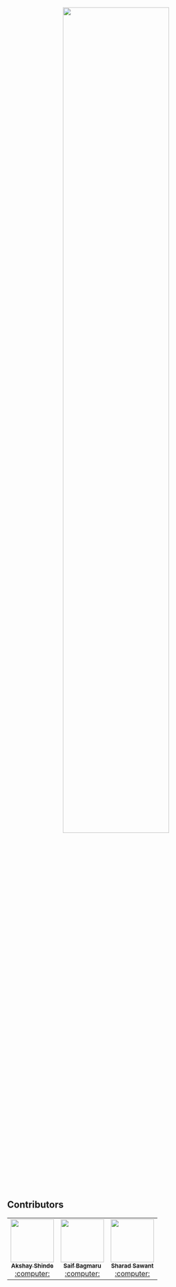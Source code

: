 <br/>
<p align="center">
    <a href="https://hacktoberfest.com/">
        <img src="https://user-images.githubusercontent.com/39916680/193060738-1facbd63-c6a3-4f84-9473-f9d7b2ee7f8c.png" width="70%">
    </a>
</p>


## Contributors

<!-- ALL-CONTRIBUTORS-LIST:START - Do not remove or modify this section -->
<!-- prettier-ignore-start -->
<!-- markdownlint-disable -->

<table>
<tr>
<td align="center"><a href="https://github.com/akkishinde1"><kbd><img src="https://avatars3.githubusercontent.com/akkishinde1?size=400" width="100px;" alt=""/></kbd><br /><sub><b>Akshay Shinde</b></sub></a><br /><a href="https://linktr.ee/gantavyamalviya" title="Code"> :computer: </a> </td>
    
<td align="center"><a href="https://github.com/saifltr"><kbd><img src="https://avatars3.githubusercontent.com/saifltr?size=400" width="100px;" alt=""/></kbd><br /><sub><b>Saif Bagmaru</b></sub></a><br /><a href="https://linktr.ee/gantavyamalviya" title="Code"> :computer: </a> </td>

<td align="center"><a href="https://github.com/sharadsawant1"><kbd><img src="https://avatars3.githubusercontent.com/sharadsawant1?size=400" width="100px;" alt=""/></kbd><br /><sub><b>Sharad Sawant</b></sub></a><br /><a href="https://linktr.ee/gantavyamalviya" title="Code"> :computer: </a> </td>    
</tr>


</table>
